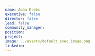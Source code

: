 ```yaml
---
name: Adam Krebs
executive: false
director: false
lead: false
community_manager:   
position:  
project:  
image: ../assets/default_exec_image.png
linkedin: 
---
```

